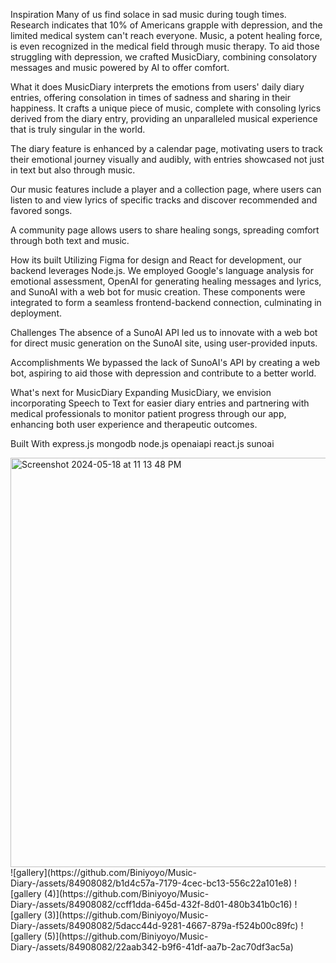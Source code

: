 Inspiration
Many of us find solace in sad music during tough times. Research indicates that 10% of Americans grapple with depression, and the limited medical system can't reach everyone. Music, a potent healing force, is even recognized in the medical field through music therapy. To aid those struggling with depression, we crafted MusicDiary, combining consolatory messages and music powered by AI to offer comfort.

What it does
MusicDiary interprets the emotions from users' daily diary entries, offering consolation in times of sadness and sharing in their happiness. It crafts a unique piece of music, complete with consoling lyrics derived from the diary entry, providing an unparalleled musical experience that is truly singular in the world.

The diary feature is enhanced by a calendar page, motivating users to track their emotional journey visually and audibly, with entries showcased not just in text but also through music.

Our music features include a player and a collection page, where users can listen to and view lyrics of specific tracks and discover recommended and favored songs.

A community page allows users to share healing songs, spreading comfort through both text and music.

How its built
Utilizing Figma for design and React for development, our backend leverages Node.js. We employed Google's language analysis for emotional assessment, OpenAI for generating healing messages and lyrics, and SunoAI with a web bot for music creation. These components were integrated to form a seamless frontend-backend connection, culminating in deployment.

Challenges
The absence of a SunoAI API led us to innovate with a web bot for direct music generation on the SunoAI site, using user-provided inputs.

Accomplishments
We bypassed the lack of SunoAI's API by creating a web bot, aspiring to aid those with depression and contribute to a better world.

What's next for MusicDiary
Expanding MusicDiary, we envision incorporating Speech to Text for easier diary entries and partnering with medical professionals to monitor patient progress through our app, enhancing both user experience and therapeutic outcomes.

Built With
express.js
mongodb
node.js
openaiapi
react.js
sunoai

<img width="655" alt="Screenshot 2024-05-18 at 11 13 48 PM" src="https://github.com/Biniyoyo/Music-Diary-/assets/84908082/e7a45cbe-06a9-4f9c-bb1d-16abe18312b5">
![gallery](https://github.com/Biniyoyo/Music-Diary-/assets/84908082/b1d4c57a-7179-4cec-bc13-556c22a101e8)
![gallery (4)](https://github.com/Biniyoyo/Music-Diary-/assets/84908082/ccff1dda-645d-432f-8d01-480b341b0c16)
![gallery (3)](https://github.com/Biniyoyo/Music-Diary-/assets/84908082/5dacc44d-9281-4667-879a-f524b00c89fc)
![gallery (5)](https://github.com/Biniyoyo/Music-Diary-/assets/84908082/22aab342-b9f6-41df-aa7b-2ac70df3ac5a)











